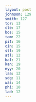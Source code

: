```yaml
---
layout: post
johnson: 129
smith: 127
tor: 13
cle: 17
bos: 15
tam: 22
pit: 16
cin: 15
stl: 19
atl: 12
bal: 21
kan: 19
nyy: 20
laa: 12
sdg: 11
was: 14
phi: 18
lad: 12
---
```


